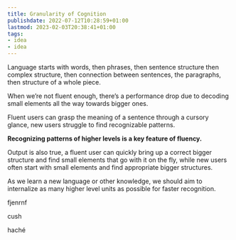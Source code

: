 ```yaml
---
title: Granularity of Cognition
publishdate: 2022-07-12T10:28:59+01:00
lastmod: 2023-02-03T20:38:41+01:00
tags: 
- idea
- idea
---
```








Language starts with words, then phrases, then sentence structure then complex structure, then connection between sentences, the paragraphs, then structure of a whole piece.



When we’re not fluent enough, there’s a performance drop due to decoding small elements all the way towards bigger ones. 



Fluent users can grasp the meaning of a sentence through a cursory glance, new users struggle to find recognizable patterns. 



**Recognizing patterns of higher levels is a key feature of fluency.** 



Output is also true, a fluent user can quickly bring up a correct bigger structure and find small elements that go with it on the fly, while new users often start with small elements and find appropriate bigger structures.



As we learn a new language or other knowledge, we should aim to internalize as many higher level units as possible for faster recognition.



fjenrnf 

cush





haché





